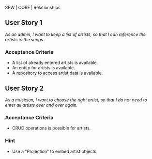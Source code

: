 SEW | CORE | Relationships

## User Story 1
*As an admin, I want to keep a list of artists, so that I can reference the artists in the songs.*

### Acceptance Criteria
- A list of already entered artists is available.
- An entity for artists is available.
- A repository to access artist data is available.

## User Story 2
*As a musician, I want to choose the right artist, so that I do not need to enter all artists over and over again.*

### Acceptance Criteria
- CRUD operations is possible for artists. 

### Hint
- Use a "Projection" to embed artist objects
